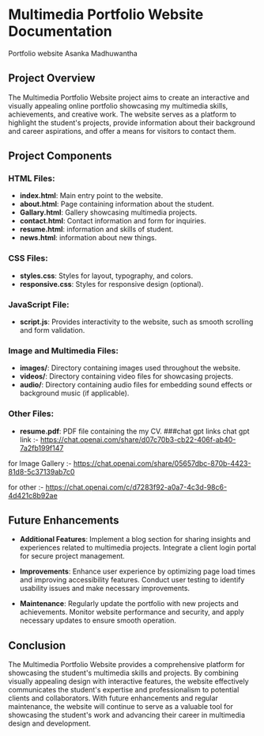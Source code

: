 # Multimedia Portfolio Website Documentation
Portfolio website Asanka Madhuwantha

## Project Overview

The Multimedia Portfolio Website project aims to create an interactive and visually appealing online portfolio showcasing my multimedia skills, 
achievements, and creative work. The website serves as a platform to highlight the student's projects, provide information about their background and 
career aspirations, and offer a means for visitors to contact them.

## Project Components

### HTML Files:

- **index.html**: Main entry point to the website.
- **about.html**: Page containing information about the student.
- **Gallary.html**: Gallery showcasing multimedia projects.
- **contact.html**: Contact information and form for inquiries.
- **resume.html**: information and skills of student.
- **news.html**: information about new things.




### CSS Files:

- **styles.css**: Styles for layout, typography, and colors.
- **responsive.css**: Styles for responsive design (optional).

### JavaScript File:

- **script.js**: Provides interactivity to the website, such as smooth scrolling and form validation.

### Image and Multimedia Files:

- **images/**: Directory containing images used throughout the website.
- **videos/**: Directory containing video files for showcasing projects.
- **audio/**: Directory containing audio files for embedding sound effects or background music (if applicable).

### Other Files:

- **resume.pdf**: PDF file containing the my  CV.
###chat gpt links
chat gpt link               :- https://chat.openai.com/share/d07c70b3-cb22-406f-ab40-7a2fb199f147

 for Image Gallery   :-   https://chat.openai.com/share/05657dbc-870b-4423-81d8-5c37139ab7c0

for other                   :-    https://chat.openai.com/c/d7283f92-a0a7-4c3d-98c6-4d421c8b92ae


## Future Enhancements

- **Additional Features**: Implement a blog section for sharing insights and experiences related to multimedia projects. 
Integrate a client login portal for secure project management.

- **Improvements**: Enhance user experience by optimizing page load times and improving accessibility features. 
Conduct user testing to identify usability issues and make necessary improvements.

- **Maintenance**: Regularly update the portfolio with new projects and achievements.
 Monitor website performance and security, and apply necessary updates to ensure smooth operation.

## Conclusion

The Multimedia Portfolio Website provides a comprehensive platform for showcasing the student's multimedia skills and projects. 
By combining visually appealing design with interactive features, the website effectively communicates the student's expertise and
 professionalism to potential clients and collaborators. With future enhancements and regular maintenance, the website will continue 
to serve as a valuable tool for showcasing the student's work and advancing their career in multimedia design and development.
